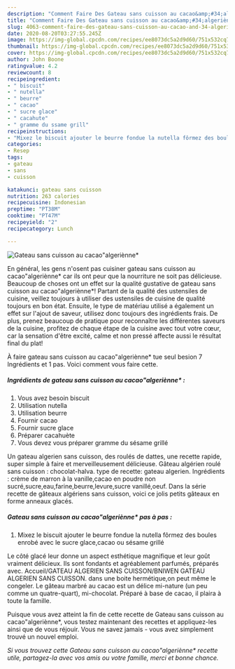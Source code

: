 ```yaml
---
description: "Comment Faire Des Gateau sans cuisson au cacao&amp;#34;algeriènne*"
title: "Comment Faire Des Gateau sans cuisson au cacao&amp;#34;algeriènne*"
slug: 4063-comment-faire-des-gateau-sans-cuisson-au-cacao-and-34-algerienne
date: 2020-08-20T03:27:55.245Z
image: https://img-global.cpcdn.com/recipes/ee8073dc5a2d9d60/751x532cq70/gateau-sans-cuisson-au-cacaoalgerienne-photo-principale-de-la-recette.jpg
thumbnail: https://img-global.cpcdn.com/recipes/ee8073dc5a2d9d60/751x532cq70/gateau-sans-cuisson-au-cacaoalgerienne-photo-principale-de-la-recette.jpg
cover: https://img-global.cpcdn.com/recipes/ee8073dc5a2d9d60/751x532cq70/gateau-sans-cuisson-au-cacaoalgerienne-photo-principale-de-la-recette.jpg
author: John Boone
ratingvalue: 4.2
reviewcount: 8
recipeingredient:
- " biscuit"
- " nutella"
- " beurre"
- " cacao"
- " sucre glace"
- " cacahute"
- " gramme du ssame grill"
recipeinstructions:
- "Mixez le biscuit ajouter le beurre fondue la nutella fôrmez des boules enrobé avec le sucre glace,cacao ou sésame grillé"
categories:
- Resep
tags:
- gateau
- sans
- cuisson

katakunci: gateau sans cuisson 
nutrition: 263 calories
recipecuisine: Indonesian
preptime: "PT38M"
cooktime: "PT47M"
recipeyield: "2"
recipecategory: Lunch

---
```



![Gateau sans cuisson au cacao&#34;algeriènne*](https://img-global.cpcdn.com/recipes/ee8073dc5a2d9d60/751x532cq70/gateau-sans-cuisson-au-cacaoalgerienne-photo-principale-de-la-recette.jpg)

En général, les gens n'osent pas cuisiner gateau sans cuisson au cacao&#34;algeriènne* car ils ont peur que la nourriture ne soit pas délicieuse. Beaucoup de choses ont un effet sur la qualité gustative de gateau sans cuisson au cacao&#34;algeriènne*! Partant de la qualité des ustensiles de cuisine, veillez toujours à utiliser des ustensiles de cuisine de qualité toujours en bon état. Ensuite, le type de matériau utilisé a également un effet sur l'ajout de saveur, utilisez donc toujours des ingrédients frais. De plus, prenez beaucoup de pratique pour reconnaître les différentes saveurs de la cuisine, profitez de chaque étape de la cuisine avec tout votre cœur, car la sensation d'être excité, calme et non pressé affecte aussi le résultat final du plat!

<!--inarticleads1-->

À faire gateau sans cuisson au cacao&#34;algeriènne* tue seul besion 7 Ingrédients et 1 pas. Voici comment vous faire cette.

##### Ingrédients de gateau sans cuisson au cacao&#34;algeriènne* :

1. Vous avez besoin  biscuit
1. Utilisation  nutella
1. Utilisation  beurre
1. Fournir  cacao
1. Fournir  sucre glace
1. Préparer  cacahuète
1. Vous devez vous préparer  gramme du sésame grillé


Un gateau algerien sans cuisson, des roulés de dattes, une recette rapide, super simple à faire et merveilleusement délicieuse. Gâteau algérien roulé sans cuisson : chocolat-halva. type de recette: gateau algerien. Ingrédients : crème de marron à la vanille,cacao en poudre non sucré,sucre,eau,farine,beurre,levure,sucre vanillé,oeuf. Dans la série recette de gâteaux algériens sans cuisson, voici ce jolis petits gâteaux en forme anneaux glacés. 

<!--inarticleads2-->

##### Gateau sans cuisson au cacao&#34;algeriènne* pas à pas :

1. Mixez le biscuit ajouter le beurre fondue la nutella fôrmez des boules enrobé avec le sucre glace,cacao ou sésame grillé


Le côté glacé leur donne un aspect esthétique magnifique et leur goût vraiment délicieux. Ils sont fondants et agréablement parfumés, préparés avec. Accueil/GATEAU ALGERIEN SANS CUISSON/BNIWEN GATEAU ALGERIEN SANS CUISSON. dans une boite hermétique,on peut même le congeler. Le gâteau marbré au cacao est un délice mi-nature (un peu comme un quatre-quart), mi-chocolat. Préparé à base de cacao, il plaira à toute la famille. 

<!--inarticleads1-->

<p>
Puisque vous avez atteint la fin de cette recette de Gateau sans cuisson au cacao&#34;algeriènne*, vous testez maintenant des recettes et appliquez-les ainsi que de vous réjouir. Vous ne savez jamais - vous avez simplement trouvé un nouvel emploi.
</p>

<p>
<i>Si vous trouvez cette Gateau sans cuisson au cacao&#34;algeriènne* recette utile, partagez-la avec vos amis ou votre famille, merci et bonne chance.</i>
</p>
